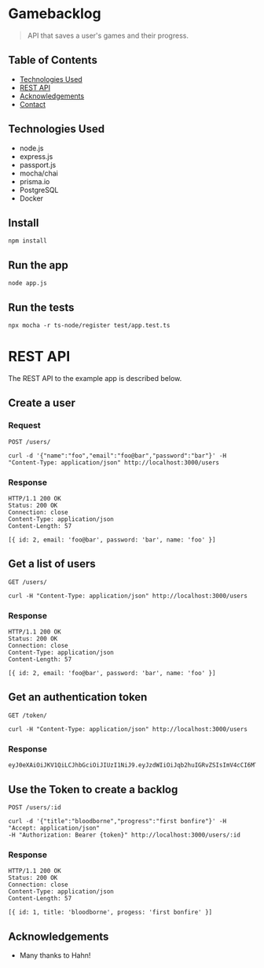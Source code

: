 # Gamebacklog
> API that saves a user's games and their progress.
<!-- >> Live demo [_here_](https://www.example.com). <!-- If you have the project hosted somewhere, include the link here. -->

## Table of Contents
* [Technologies Used](#technologies-used)
* [REST API](#rest-api)
* [Acknowledgements](#acknowledgements)
* [Contact](#contact)
<!-- * [License](#license) -->

## Technologies Used
- node.js
- express.js
- passport.js
- mocha/chai
- prisma.io
- PostgreSQL
- Docker

## Install

    npm install

## Run the app

    node app.js

## Run the tests

    npx mocha -r ts-node/register test/app.test.ts

# REST API

The REST API to the example app is described below.

## Create a user

### Request

`POST /users/`

    curl -d '{"name":"foo","email":"foo@bar","password":"bar"}' -H "Content-Type: application/json" http://localhost:3000/users

### Response

    HTTP/1.1 200 OK
    Status: 200 OK
    Connection: close
    Content-Type: application/json
    Content-Length: 57

    [{ id: 2, email: 'foo@bar', password: 'bar', name: 'foo' }]

## Get a list of users

`GET /users/`

    curl -H "Content-Type: application/json" http://localhost:3000/users

### Response

    HTTP/1.1 200 OK
    Status: 200 OK
    Connection: close
    Content-Type: application/json
    Content-Length: 57

    [{ id: 2, email: 'foo@bar', password: 'bar', name: 'foo' }]

## Get an authentication token

`GET /token/`

    curl -H "Content-Type: application/json" http://localhost:3000/users

### Response

    eyJ0eXAiOiJKV1QiLCJhbGciOiJIUzI1NiJ9.eyJzdWIiOiJqb2huIGRvZSIsImV4cCI6MTYzNDU1NzA5NSwiaWF0IjoxNjM0NTUzNDY1fQ==.7ce31f18e4a0f871fac40dc7e9a064899adfe1d05e14360187fb986c167e3d3e

## Use the Token to create a backlog

`POST /users/:id`

    curl -d '{"title":"bloodborne","progress":"first bonfire"}' -H "Accept: application/json"
    -H "Authorization: Bearer {token}" http://localhost:3000/users/:id

### Response

    HTTP/1.1 200 OK
    Status: 200 OK
    Connection: close
    Content-Type: application/json
    Content-Length: 57

    [{ id: 1, title: 'bloodborne', progess: 'first bonfire' }]

## Acknowledgements
- Many thanks to Hahn!

<!-- Optional -->
<!-- ## License -->
<!-- This project is open source and available under the [... License](). -->

<!-- You don't have to include all sections - just the one's relevant to your project -->